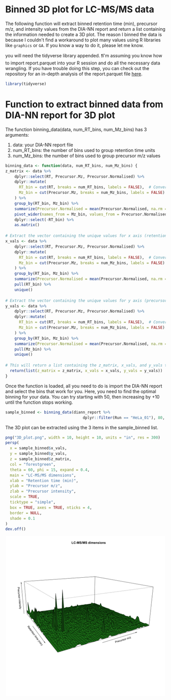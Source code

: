 # Binned 3D plot for LC-MS/MS data

The following function will extract binned retention time (min), precursor m/z, and intensity values ​​from the DIA-NN report and return a list containing the information needed to create a 3D plot.
The reason I binned the data is because I couldn't find a workaround to plot many values ​​using R libraries like `graphics` or `GA`. If you know a way to do it, please let me know.

you will need the tidyverse library appended.
❗I'm assuming you know how to import report.parquet into your R session and do all the necessary data wrangling. If you have trouble doing this step, you can check out the repository for an in-depth analysis of the report.parquet file [here](https://github.com/41ison/QC4DIANN).

```r
library(tidyverse)
```

# Function to extract binned data from DIA-NN report for 3D plot
The function binning_data(data, num_RT_bins, num_Mz_bins) has 3 arguments:
1. data: your DIA-NN report file
2. num_RT_bins: the number of bins used to group retention time units
3. num_Mz_bins: the number of bins used to group precursor m/z values

```r
binning_data <- function(data, num_RT_bins, num_Mz_bins) {
z_matrix <- data %>%
    dplyr::select(RT, Precursor.Mz, Precursor.Normalised) %>%
    dplyr::mutate(
      RT_bin = cut(RT, breaks = num_RT_bins, labels = FALSE),  # Convert RT into bins
      Mz_bin = cut(Precursor.Mz, breaks = num_Mz_bins, labels = FALSE)  # Convert Mz into bins
    ) %>%
    group_by(RT_bin, Mz_bin) %>%
    summarize(Precursor.Normalised = mean(Precursor.Normalised, na.rm = TRUE), .groups = "drop") %>% 
    pivot_wider(names_from = Mz_bin, values_from = Precursor.Normalised, values_fill = 0) %>%
    dplyr::select(-RT_bin) %>%
    as.matrix()

# Extract the vector containing the unique values for x axis (retention time)
x_vals <- data %>%
    dplyr::select(RT, Precursor.Mz, Precursor.Normalised) %>%
    dplyr::mutate(
      RT_bin = cut(RT, breaks = num_RT_bins, labels = FALSE),  # Convert RT into bins
      Mz_bin = cut(Precursor.Mz, breaks = num_Mz_bins, labels = FALSE)  # Convert Mz into bins
    ) %>%
    group_by(RT_bin, Mz_bin) %>%
    summarize(Precursor.Normalised = mean(Precursor.Normalised, na.rm = TRUE), .groups = "drop") %>% 
    pull(RT_bin) %>%
    unique()

# Extract the vector containing the unique values for y axis (precursor m/z)
y_vals <- data %>% 
    dplyr::select(RT, Precursor.Mz, Precursor.Normalised) %>%
    dplyr::mutate(
      RT_bin = cut(RT, breaks = num_RT_bins, labels = FALSE),  # Convert RT into bins
      Mz_bin = cut(Precursor.Mz, breaks = num_Mz_bins, labels = FALSE)  # Convert m/z values into bins
    ) %>%
    group_by(RT_bin, Mz_bin) %>%
    summarize(Precursor.Normalised = mean(Precursor.Normalised, na.rm = TRUE), .groups = "drop") %>% 
    pull(Mz_bin) %>%
    unique()

# This will return a list containing the z_matrix, x_vals, and y_vals that will be used to plot the 3D diagram using the graphics::persp() function
  return(list(z_matrix = z_matrix, x_vals = x_vals, y_vals = y_vals))
}
```

Once the function is loaded, all you need to do is import the DIA-NN report and select the bins that work for you.
Here, you need to find the optimal binning for your data. You can try starting with 50, then increasing by +10 until the function stops working.

```r
sample_binned <- binning_data(diann_report %>%
                                  dplyr::filter(Run == "HeLa_01"), 80, 80)
```

The 3D plot can be extracted using the 3 items in the sample_binned list.

```r
png("3D_plot.png", width = 10, height = 10, units = "in", res = 300)
persp(
  x = sample_binned$x_vals, 
  y = sample_binned$y_vals, 
  z = sample_binned$z_matrix, 
  col = "forestgreen", 
  theta = 60, phi = 15, expand = 0.4,
  main = "LC-MS/MS dimensions",
  xlab = "Retention time (min)",
  ylab = "Precursor m/z",
  zlab = "Precursor intensity",
  scale = TRUE,
  ticktype = "simple",
  box = TRUE, axes = TRUE, nticks = 4,
  border = NULL,
  shade = 0.1
)
dev.off()
```
<p align="center">
<img src="https://github.com/41ison/Binned_3D_plot/blob/main/3D_plot.png" width="500">
</p>
